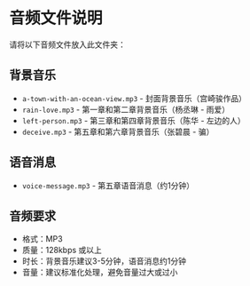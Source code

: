 # 音频文件说明

请将以下音频文件放入此文件夹：

## 背景音乐
- `a-town-with-an-ocean-view.mp3` - 封面背景音乐（宫崎骏作品）
- `rain-love.mp3` - 第一章和第二章背景音乐（杨丞琳 - 雨爱）
- `left-person.mp3` - 第三章和第四章背景音乐（陈华 - 左边的人）
- `deceive.mp3` - 第五章和第六章背景音乐（张碧晨 - 骗）

## 语音消息
- `voice-message.mp3` - 第五章语音消息（约1分钟）

## 音频要求
- 格式：MP3
- 质量：128kbps 或以上
- 时长：背景音乐建议3-5分钟，语音消息约1分钟
- 音量：建议标准化处理，避免音量过大或过小